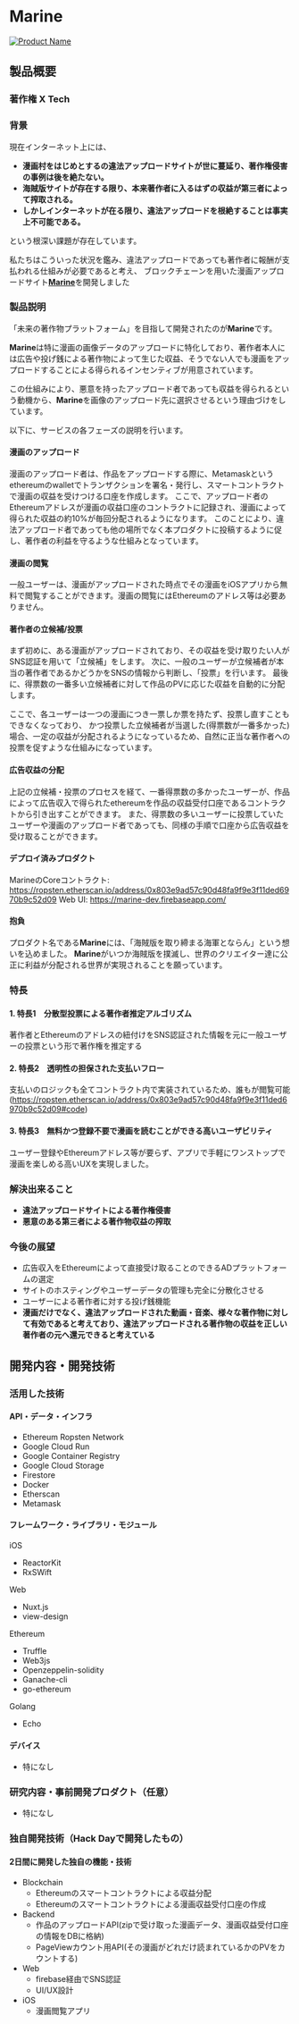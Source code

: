 # Marine

[![Product Name](https://i.gyazo.com/12b7feac8d626c59cf837f5801a743f1.png)](https://youtu.be/uKJiJ7WYx6Q)

## 製品概要
### 著作権 X Tech

### 背景
現在インターネット上には、

- **漫画村をはじめとするの違法アップロードサイトが世に蔓延り、著作権侵害の事例は後を絶たない。**
- **海賊版サイトが存在する限り、本来著作者に入るはずの収益が第三者によって搾取される。**
- **しかしインターネットが在る限り、違法アップロードを根絶することは事実上不可能である。**

という根深い課題が存在しています。

私たちはこういった状況を鑑み、違法アップロードであっても著作者に報酬が支払われる仕組みが必要であると考え、
ブロックチェーンを用いた漫画アップロードサイト[**Marine**](https://marine-dev.firebaseapp.com/)を開発しました

### 製品説明
「未来の著作物プラットフォーム」を目指して開発されたのが**Marine**です。

**Marine**は特に漫画の画像データのアップロードに特化しており、著作者本人には広告や投げ銭による著作物によって生じた収益、そうでない人でも漫画をアップロードすることによる得られるインセンティブが用意されています。

この仕組みにより、悪意を持ったアップロード者であっても収益を得られるという動機から、**Marine**を画像のアップロード先に選択させるという理由づけをしています。

以下に、サービスの各フェーズの説明を行います。

#### 漫画のアップロード
  
漫画のアップロード者は、作品をアップロードする際に、Metamaskというethereumのwalletでトランザクションを署名・発行し、スマートコントラクトで漫画の収益を受けつける口座を作成します。
ここで、アップロード者のEthereumアドレスが漫画の収益口座のコントラクトに記録され、漫画によって得られた収益の約10%が毎回分配されるようになります。
このことにより、違法アップロード者であっても他の場所でなく本プロダクトに投稿するように促し、著作者の利益を守るような仕組みとなっています。

#### 漫画の閲覧

一般ユーザーは、漫画がアップロードされた時点でその漫画をiOSアプリから無料で閲覧することができます。漫画の閲覧にはEthereumのアドレス等は必要ありません。

#### 著作者の立候補/投票

まず初めに、ある漫画がアップロードされており、その収益を受け取りたい人がSNS認証を用いて「立候補」をします。
次に、一般のユーザーが立候補者が本当の著作者であるかどうかをSNSの情報から判断し、「投票」を行います。
最後に、得票数の一番多い立候補者に対して作品のPVに応じた収益を自動的に分配します。

ここで、各ユーザーは一つの漫画につき一票しか票を持たず、投票し直すこともできなくなっており、
かつ投票した立候補者が当選した(得票数が一番多かった)場合、一定の収益が分配されるようになっているため、自然に正当な著作者への投票を促すような仕組みになっています。

#### 広告収益の分配
  
上記の立候補・投票のプロセスを経て、一番得票数の多かったユーザーが、作品によって広告収入で得られたethereumを作品の収益受付口座であるコントラクトから引き出すことができます。
また、得票数の多いユーザーに投票していたユーザーや漫画のアップロード者であっても、同様の手順で口座から広告収益を受け取ることができます。

#### デプロイ済みプロダクト
MarineのCoreコントラクト: https://ropsten.etherscan.io/address/0x803e9ad57c90d48fa9f9e3f11ded6970b9c52d09
Web UI: https://marine-dev.firebaseapp.com/

#### 抱負

プロダクト名である**Marine**には、「海賊版を取り締まる海軍とならん」という想いを込めました。 
**Marine**がいつか海賊版を撲滅し、世界のクリエイター達に公正に利益が分配される世界が実現されることを願っています。

### 特長

#### 1. 特長1　分散型投票による著作者推定アルゴリズム

著作者とEthereumのアドレスの紐付けをSNS認証された情報を元に一般ユーザーの投票という形で著作権を推定する

#### 2. 特長2　透明性の担保された支払いフロー

支払いのロジックも全てコントラクト内で実装されているため、誰もが閲覧可能(https://ropsten.etherscan.io/address/0x803e9ad57c90d48fa9f9e3f11ded6970b9c52d09#code)

#### 3. 特長3　無料かつ登録不要で漫画を読むことができる高いユーザビリティ

ユーザー登録やEthereumアドレス等が要らず、アプリで手軽にワンストップで漫画を楽しめる高いUXを実現しました。

### 解決出来ること

- **違法アップロードサイトによる著作権侵害**
- **悪意のある第三者による著作物収益の搾取**

### 今後の展望

- 広告収入をEthereumによって直接受け取ることのできるADプラットフォームの選定
- サイトのホスティングやユーザーデータの管理も完全に分散化させる
- ユーザーによる著作者に対する投げ銭機能
- **漫画だけでなく、違法アップロードされた動画・音楽、様々な著作物に対して有効であると考えており、違法アップロードされる著作物の収益を正しい著作者の元へ還元できると考えている**

## 開発内容・開発技術
### 活用した技術

#### API・データ・インフラ

* Ethereum Ropsten Network
* Google Cloud Run
* Google Container Registry
* Google Cloud Storage
* Firestore
* Docker
* Etherscan
* Metamask

#### フレームワーク・ライブラリ・モジュール
iOS
* ReactorKit
* RxSWift

Web
* Nuxt.js
* view-design

Ethereum
* Truffle
* Web3js
* Openzeppelin-solidity
* Ganache-cli
* go-ethereum

Golang
* Echo

#### デバイス
* 特になし

### 研究内容・事前開発プロダクト（任意）
* 特になし


### 独自開発技術（Hack Dayで開発したもの）
#### 2日間に開発した独自の機能・技術
- Blockchain
    - Ethereumのスマートコントラクトによる収益分配
    - Ethereumのスマートコントラクトによる漫画収益受付口座の作成
- Backend
    - 作品のアップロードAPI(zipで受け取った漫画データ、漫画収益受付口座の情報をDBに格納)
    - PageViewカウント用API(その漫画がどれだけ読まれているかのPVをカウントする)
- Web
    - firebase経由でSNS認証
    - UI/UX設計
- iOS
    - 漫画閲覧アプリ
